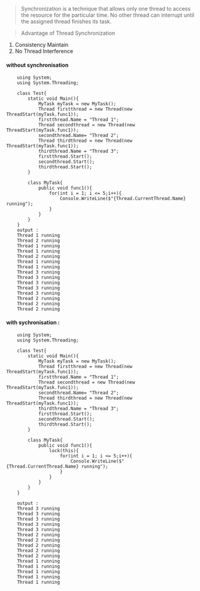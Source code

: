 > Synchronization is a technique that allows only one thread to access the resource for the particular time.
  No other thread can interrupt until the assigned thread finishes its task. 
  
> Advantage of Thread Synchronization
1. Consistency Maintain
2. No Thread Interference

#### without synchronisation 

        using System;
        using System.Threading;

        class Test{
            static void Main(){
                MyTask myTask = new MyTask();
                Thread firstthread = new Thread(new ThreadStart(myTask.func1));
                firstthread.Name = "Thread 1";
                Thread secondthread = new Thread(new ThreadStart(myTask.func1));
                secondthread.Name= "Thread 2";
                Thread thirdthread = new Thread(new ThreadStart(myTask.func1)); 
                thirdthread.Name = "Thread 3";
                firstthread.Start();        
                secondthread.Start();
                thirdthread.Start();
            }

            class MyTask{
                public void func1(){            
                    for(int i = 1; i <= 5;i++){                
                        Console.WriteLine($"{Thread.CurrentThread.Name} running");
                    }
                }        
            }
        }
        output : 
        Thread 1 running
        Thread 2 running
        Thread 1 running
        Thread 1 running
        Thread 2 running
        Thread 1 running
        Thread 1 running
        Thread 3 running
        Thread 3 running
        Thread 3 running
        Thread 3 running
        Thread 3 running
        Thread 2 running
        Thread 2 running
        Thread 2 running


#### with  sychronisation : 
        using System;
        using System.Threading;

        class Test{
            static void Main(){
                MyTask myTask = new MyTask();
                Thread firstthread = new Thread(new ThreadStart(myTask.func1));
                firstthread.Name = "Thread 1";
                Thread secondthread = new Thread(new ThreadStart(myTask.func1));
                secondthread.Name= "Thread 2";
                Thread thirdthread = new Thread(new ThreadStart(myTask.func1)); 
                thirdthread.Name = "Thread 3";
                firstthread.Start();        
                secondthread.Start();
                thirdthread.Start();
            }

            class MyTask{
                public void func1(){ 
                    lock(this){
                        for(int i = 1; i <= 5;i++){                
                            Console.WriteLine($"{Thread.CurrentThread.Name} running");
                        }
                    }                       
                }        
            }
        }

        output :
        Thread 3 running
        Thread 3 running
        Thread 3 running
        Thread 3 running
        Thread 3 running
        Thread 2 running
        Thread 2 running
        Thread 2 running
        Thread 2 running
        Thread 2 running
        Thread 1 running
        Thread 1 running
        Thread 1 running
        Thread 1 running
        Thread 1 running
